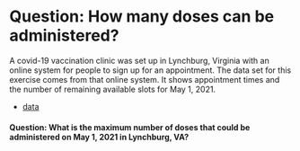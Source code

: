 # Question: How many doses can be administered?
A covid-19 vaccination clinic was set up in Lynchburg, Virginia with an online system for people to sign up for an appointment. 
The data set for this exercise comes from that online system. It shows appointment times and the number of remaining available slots for May 1, 2021.

*  [data](2021-04-05-lynchburg-vax-center-raw-data.txt)

#### Question: What is the maximum number of doses that could be administered on May 1, 2021 in Lynchburg, VA?

